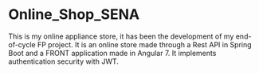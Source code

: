 # Online_Shop_SENA
This is my online appliance store, it has been the development of my end-of-cycle FP project. It is an online store made through a Rest API in Spring Boot and a FRONT application made in Angular 7. It implements authentication security with JWT.
